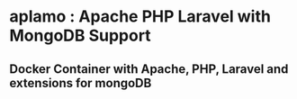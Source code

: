 # aplamo : Apache PHP Laravel with MongoDB Support
## Docker Container with Apache, PHP, Laravel and extensions for mongoDB
